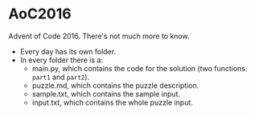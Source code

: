 # AoC2016
Advent of Code 2016. There's not much more to know.

* Every day has its own folder.
* In every folder there is a:
  * main.py, which contains the code for the solution (two functions: `part1` and `part2`).
  * puzzle.md, which contains the puzzle description.
  * sample.txt, which contains the sample input.
  * input.txt, which contains the whole puzzle input.
